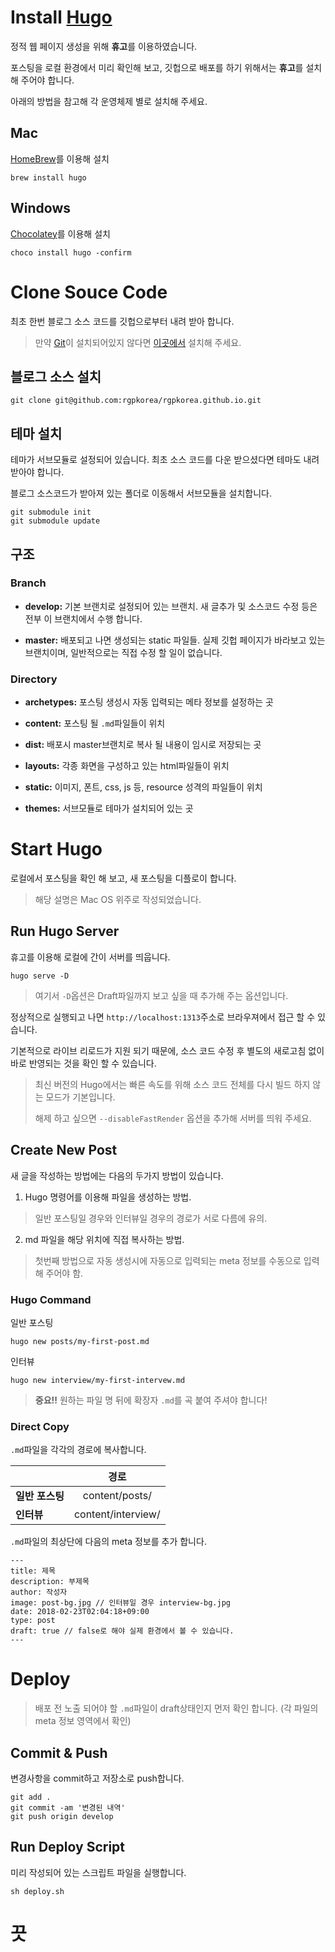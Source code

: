 # Install [Hugo](https://gohugo.io/)

정적 웹 페이지 생성을 위해 **휴고**를 이용하였습니다.

포스팅을 로컬 환경에서 미리 확인해 보고, 깃헙으로 배포를 하기 위해서는 **휴고**를 설치 해 주어야 합니다.

아래의 방법을 참고해 각 운영체제 별로 설치해 주세요.

## Mac
[HomeBrew](https://brew.sh)를 이용해 설치
```
brew install hugo
```

## Windows
[Chocolatey](https://chocolatey.org/)를 이용해 설치
```
choco install hugo -confirm
```

# Clone Souce Code

최초 한번 블로그 소스 코드를 깃헙으로부터 내려 받아 합니다.

> 만약 [Git](https://git-scm.com)이 설치되어있지 않다면 [이곳에서](https://git-scm.com/downloads) 설치해 주세요.

## 블로그 소스 설치

```
git clone git@github.com:rgpkorea/rgpkorea.github.io.git
```

## 테마 설치

테마가 서브모듈로 설정되어 있습니다. 최초 소스 코드를 다운 받으셨다면 테마도 내려 받아야 합니다.

블로그 소스코드가 받아져 있는 폴더로 이동해서 서브모듈을 설치합니다.

```
git submodule init
git submodule update
```

## 구조

### Branch

* **develop:** 기본 브랜치로 설정되어 있는 브랜치. 새 글추가 및 소스코드 수정 등은 전부 이 브랜치에서 수행 합니다.

* **master:** 배포되고 나면 생성되는 static 파일들. 실제 깃헙 페이지가 바라보고 있는 브랜치이며, 일반적으로는 직접 수정 할 일이 없습니다.

### Directory

* **archetypes:** 포스팅 생성시 자동 입력되는 메타 정보를 설정하는 곳

* **content:** 포스팅 될 `.md`파일들이 위치

* **dist:** 배포시 master브랜치로 복사 될 내용이 임시로 저장되는 곳

* **layouts:** 각종 화면을 구성하고 있는 html파일들이 위치

* **static:** 이미지, 폰트, css, js 등, resource 성격의 파일들이 위치

* **themes:** 서브모듈로 테마가 설치되어 있는 곳

# Start Hugo

로컬에서 포스팅을 확인 해 보고, 새 포스팅을 디플로이 합니다.

> 해당 설명은 Mac OS 위주로 작성되었습니다.

## Run Hugo Server

휴고를 이용해 로컬에 간이 서버를 띄웁니다.

```
hugo serve -D
```
> 여기서 `-D`옵션은 Draft파일까지 보고 싶을 때 추가해 주는 옵션입니다.

정상적으로 실행되고 나면 `http://localhost:1313`주소로 브라우져에서 접근 할 수 있습니다.

기본적으로 라이브 리로드가 지원 되기 때문에, 소스 코드 수정 후 별도의 새로고침 없이 바로 반영되는 것을 확인 할 수 있습니다.

> 최신 버전의 Hugo에서는 빠른 속도를 위해 소스 코드 전체를 다시 빌드 하지 않는 모드가 기본입니다. 
>
> 해제 하고 싶으면 `--disableFastRender` 옵션을 추가해 서버를 띄워 주세요.

## Create New Post

새 글을 작성하는 방법에는 다음의 두가지 방법이 있습니다.

1. Hugo 명령어를 이용해 파일을 생성하는 방법.
  > 일반 포스팅일 경우와 인터뷰일 경우의 경로가 서로 다름에 유의.
2. md 파일을 해당 위치에 직접 복사하는 방법.
  > 첫번째 방법으로 자동 생성시에 자동으로 입력되는 meta 정보를 수동으로 입력해 주어야 함.

### Hugo Command

일반 포스팅
```
hugo new posts/my-first-post.md
```
인터뷰
```
hugo new interview/my-first-intervew.md
```

> **중요!!** 원하는 파일 명 뒤에 확장자 `.md`를 곡 붙여 주셔야 합니다!

### Direct Copy

`.md`파일을 각각의 경로에 복사합니다.

| | 경로 |
| - | :-: |
| **일반 포스팅** | content/posts/ |
| **인터뷰** | content/interview/ |

`.md`파일의 최상단에 다음의 meta 정보를 추가 합니다.

```
---
title: 제목
description: 부제목
author: 작성자
image: post-bg.jpg // 인터뷰일 경우 interview-bg.jpg
date: 2018-02-23T02:04:18+09:00
type: post
draft: true // false로 해야 실제 환경에서 볼 수 있습니다.
---
```

# Deploy

> 배포 전 노출 되어야 할 `.md`파일이 draft상태인지 먼저 확인 합니다. (각 파일의 meta 정보 영역에서 확인)

## Commit & Push
변경사항을 commit하고 저장소로 push합니다.
```
git add .
git commit -am '변경된 내역'
git push origin develop
```

## Run Deploy Script

미리 작성되어 있는 스크립트 파일을 실행합니다.
```
sh deploy.sh
```

# 끗
